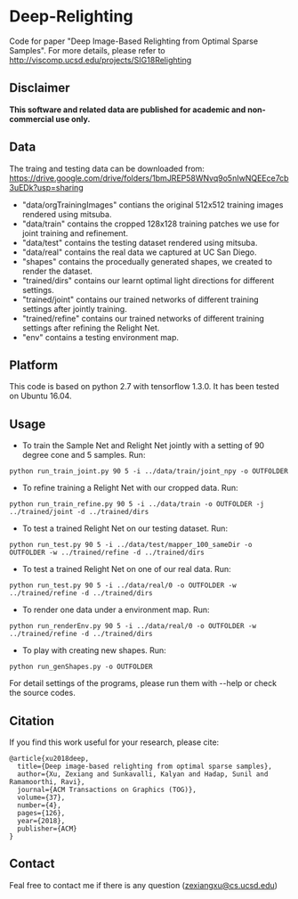 # Deep-Relighting
Code for paper "Deep Image-Based Relighting from Optimal Sparse Samples".
For more details, please refer to http://viscomp.ucsd.edu/projects/SIG18Relighting

## Disclaimer
**This software and related data are published for academic and non-commercial use only.**

## Data
The traing and testing data can be downloaded from:
https://drive.google.com/drive/folders/1bmJREP58WNvq9o5nIwNQEEce7cb3uEDk?usp=sharing

* "data/orgTrainingImages" contians the original 512x512 training images rendered using mitsuba.
* "data/train" contains the cropped 128x128 training patches we use for joint training and refinement.
* "data/test" contains the testing dataset rendered using mitsuba.
* "data/real" contains the real data we captured at UC San Diego.
* "shapes" contains the procedually generated shapes, we created to render the dataset.
* "trained/dirs" contains our learnt optimal light directions for different settings.
* "trained/joint" contains our trained networks of different training settings after jointly training.
* "trained/refine" contains our trained networks of different training settings after refining the Relight Net.
* "env" contains a testing environment map.

## Platform
This code is based on python 2.7 with tensorflow 1.3.0. It has been tested on Ubuntu 16.04.

## Usage
* To train the Sample Net and Relight Net jointly with a setting of 90 degree cone and 5 samples. Run:
```
python run_train_joint.py 90 5 -i ../data/train/joint_npy -o OUTFOLDER
```
 
* To refine training a Relight Net with our cropped data. Run:
```
python run_train_refine.py 90 5 -i ../data/train -o OUTFOLDER -j ../trained/joint -d ../trained/dirs
```

* To test a trained Relight Net on our testing dataset. Run:
```
python run_test.py 90 5 -i ../data/test/mapper_100_sameDir -o OUTFOLDER -w ../trained/refine -d ../trained/dirs
```

* To test a trained Relight Net on one of our real data. Run:
```
python run_test.py 90 5 -i ../data/real/0 -o OUTFOLDER -w ../trained/refine -d ../trained/dirs
```

* To render one data under a environment map. Run:
```
python run_renderEnv.py 90 5 -i ../data/real/0 -o OUTFOLDER -w ../trained/refine -d ../trained/dirs
```

* To play with creating new shapes. Run:
```
python run_genShapes.py -o OUTFOLDER
```

For detail settings of the programs, please run them with --help or check the source codes.

## Citation
If you find this work useful for your research, please cite:
```
@article{xu2018deep,
  title={Deep image-based relighting from optimal sparse samples},
  author={Xu, Zexiang and Sunkavalli, Kalyan and Hadap, Sunil and Ramamoorthi, Ravi},
  journal={ACM Transactions on Graphics (TOG)},
  volume={37},
  number={4},
  pages={126},
  year={2018},
  publisher={ACM}
}
```

## Contact
Feal free to contact me if there is any question (zexiangxu@cs.ucsd.edu)
